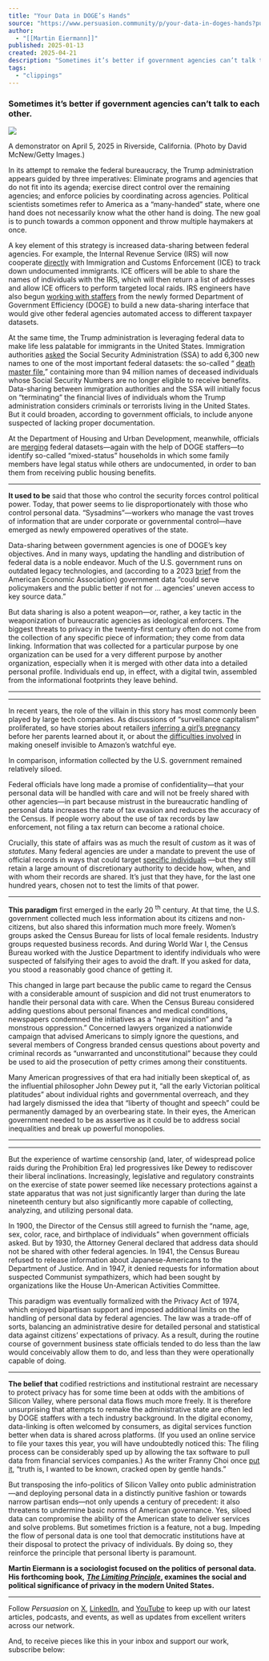 ```yaml
---
title: "Your Data in DOGE’s Hands"
source: "https://www.persuasion.community/p/your-data-in-doges-hands?publication_id=61579&post_id=161800702&isFreemail=true&r=7br8e&triedRedirect=true"
author:
  - "[[Martin Eiermann]]"
published: 2025-01-13
created: 2025-04-21
description: "Sometimes it’s better if government agencies can’t talk to each other."
tags:
  - "clippings"
---
```

### Sometimes it’s better if government agencies can’t talk to each other.

![](https://substackcdn.com/image/fetch/w_424)

A demonstrator on April 5, 2025 in Riverside, California. (Photo by David McNew/Getty Images.)

In its attempt to remake the federal bureaucracy, the Trump administration appears guided by three imperatives: Eliminate programs and agencies that do not fit into its agenda; exercise direct control over the remaining agencies; and enforce policies by coordinating across agencies. Political scientists sometimes refer to America as a “many-handed” state, where one hand does not necessarily know what the other hand is doing. The new goal is to punch towards a common opponent and throw multiple haymakers at once.

A key element of this strategy is increased data-sharing between federal agencies. For example, the Internal Revenue Service (IRS) will now cooperate [directly](https://www.nytimes.com/2025/04/08/us/politics/irs-ice-tax-data-deal.html) with Immigration and Customs Enforcement (ICE) to track down undocumented immigrants. ICE officers will be able to share the names of individuals with the IRS, which will then return a list of addresses and allow ICE officers to perform targeted local raids. IRS engineers have also begun [working with staffers](https://www.wired.com/story/palantir-doge-irs-mega-api-data/) from the newly formed Department of Government Efficiency (DOGE) to build a new data-sharing interface that would give other federal agencies automated access to different taxpayer datasets.

At the same time, the Trump administration is leveraging federal data to make life less palatable for immigrants in the United States. Immigration authorities [asked](https://www.nytimes.com/2025/04/10/us/politics/migrants-deport-social-security-doge.html) the Social Security Administration (SSA) to add 6,300 new names to one of the most important federal datasets: the so-called “ [death master file](https://fiscal.treasury.gov/files/dnp/20170804QRCDMF_FINALv2.pdf),” containing more than 94 million names of deceased individuals whose Social Security Numbers are no longer eligible to receive benefits. Data-sharing between immigration authorities and the SSA will initially focus on “terminating” the financial lives of individuals whom the Trump administration considers criminals or terrorists living in the United States. But it could broaden, according to government officials, to include anyone suspected of lacking proper documentation.

At the Department of Housing and Urban Development, meanwhile, officials are [merging](https://www.washingtonpost.com/business/2025/04/15/doge-ssa-immigration-trump-housing/) federal datasets—again with the help of DOGE staffers—to identify so-called “mixed-status” households in which some family members have legal status while others are undocumented, in order to ban them from receiving public housing benefits.

---

**It used to be** said that those who control the security forces control political power. Today, that power seems to lie disproportionately with those who control personal data. “Sysadmins”—workers who manage the vast troves of information that are under corporate or governmental control—have emerged as newly empowered operatives of the state.

Data-sharing between government agencies is one of DOGE’s key objectives. And in many ways, updating the handling and distribution of federal data is a noble endeavor. Much of the U.S. government runs on outdated legacy technologies, and (according to a 2023 [brief](https://www.aeaweb.org/content/file?id=18903) from the American Economic Association) government data “could serve policymakers and the public better if not for … agencies’ uneven access to key source data.”

But data sharing is also a potent weapon—or, rather, a key tactic in the weaponization of bureaucratic agencies as ideological enforcers. The biggest threats to privacy in the twenty-first century often do not come from the collection of any specific piece of information; they come from data linking. Information that was collected for a particular purpose by one organization can be used for a very different purpose by another organization, especially when it is merged with other data into a detailed personal profile. Individuals end up, in effect, with a digital twin, assembled from the informational footprints they leave behind.

---

---

In recent years, the role of the villain in this story has most commonly been played by large tech companies. As discussions of “surveillance capitalism” proliferated, so have stories about retailers [inferring a girl’s pregnancy](https://www.forbes.com/sites/kashmirhill/2012/02/16/how-target-figured-out-a-teen-girl-was-pregnant-before-her-father-did/) before her parents learned about it, or about the [difficulties involved](https://www.nbcnews.com/id/wbna55073512) in making oneself invisible to Amazon’s watchful eye.

In comparison, information collected by the U.S. government remained relatively siloed.

Federal officials have long made a promise of confidentiality—that your personal data will be handled with care and will not be freely shared with other agencies—in part because mistrust in the bureaucratic handling of personal data increases the rate of tax evasion and reduces the accuracy of the Census. If people worry about the use of tax records by law enforcement, not filing a tax return can become a rational choice.

Crucially, this state of affairs was as much the result of *custom* as it was of *statutes*. Many federal agencies are under a mandate to prevent the use of official records in ways that could target [specific individuals](https://www.census.gov/about/policies/privacy/statistical_safeguards.html) —but they still retain a large amount of discretionary authority to decide how, when, and with whom their records are shared. It’s just that they have, for the last one hundred years, chosen not to test the limits of that power.

---

**This paradigm** first emerged in the early 20 <sup>th</sup> century. At that time, the U.S. government collected much less information about its citizens and non-citizens, but also shared this information much more freely. Women’s groups asked the Census Bureau for lists of local female residents. Industry groups requested business records. And during World War I, the Census Bureau worked with the Justice Department to identify individuals who were suspected of falsifying their ages to avoid the draft. If you asked for data, you stood a reasonably good chance of getting it.

This changed in large part because the public came to regard the Census with a considerable amount of suspicion and did not trust enumerators to handle their personal data with care. When the Census Bureau considered adding questions about personal finances and medical conditions, newspapers condemned the initiatives as a “new inquisition” and “a monstrous oppression.” Concerned lawyers organized a nationwide campaign that advised Americans to simply ignore the questions, and several members of Congress branded census questions about poverty and criminal records as “unwarranted and unconstitutional” because they could be used to aid the prosecution of petty crimes among their constituents.

Many American progressives of that era had initially been skeptical of, as the influential philosopher John Dewey put it, “all the early Victorian political platitudes” about individual rights and governmental overreach, and they had largely dismissed the idea that “liberty of thought and speech” could be permanently damaged by an overbearing state. In their eyes, the American government needed to be as assertive as it could be to address social inequalities and break up powerful monopolies.

---

---

But the experience of wartime censorship (and, later, of widespread police raids during the Prohibition Era) led progressives like Dewey to rediscover their liberal inclinations. Increasingly, legislative and regulatory constraints on the exercise of state power seemed like necessary protections against a state apparatus that was not just significantly larger than during the late nineteenth century but also significantly more capable of collecting, analyzing, and utilizing personal data.

In 1900, the Director of the Census still agreed to furnish the “name, age, sex, color, race, and birthplace of individuals” when government officials asked. But by 1930, the Attorney General declared that address data should not be shared with other federal agencies. In 1941, the Census Bureau refused to release information about Japanese-Americans to the Department of Justice. And in 1947, it denied requests for information about suspected Communist sympathizers, which had been sought by organizations like the House Un-American Activities Committee.

This paradigm was eventually formalized with the Privacy Act of 1974, which enjoyed bipartisan support and imposed additional limits on the handling of personal data by federal agencies. The law was a trade-off of sorts, balancing an administrative desire for detailed personal and statistical data against citizens’ expectations of privacy. As a result, during the routine course of government business state officials tended to do less than the law would conceivably allow them to do, and less than they were operationally capable of doing.

---

**The belief that** codified restrictions and institutional restraint are necessary to protect privacy has for some time been at odds with the ambitions of Silicon Valley, where personal data flows much more freely. It is therefore unsurprising that attempts to remake the administrative state are often led by DOGE staffers with a tech industry background. In the digital economy, data-linking is often welcomed by consumers, as digital services function better when data is shared across platforms. (If you used an online service to file your taxes this year, you will have undoubtedly noticed this: The filing process can be considerably sped up by allowing the tax software to pull data from financial services companies.) As the writer Franny Choi once [put it](https://www.nytimes.com/interactive/2020/01/03/opinion/franny-choi-privacy-poem.html), “truth is, I wanted to be known, cracked open by gentle hands.”

But transposing the info-politics of Silicon Valley onto public administration—and deploying personal data in a distinctly punitive fashion or towards narrow partisan ends—not only upends a century of precedent: it also threatens to undermine basic norms of American governance. Yes, siloed data can compromise the ability of the American state to deliver services and solve problems. But sometimes friction is a feature, not a bug. Impeding the flow of personal data is one tool that democratic institutions have at their disposal to protect the privacy of individuals. By doing so, they reinforce the principle that personal liberty is paramount.

**Martin Eiermann is a sociologist focused on the politics of personal data. His forthcoming book,** ***[The Limiting Principle](https://www.amazon.com/Limiting-Principle-Privacy-Became-Public/dp/0231218885/ref=tmm_pap_swatch_0)*****, examines the social and political significance of privacy in the modern United States.**

---

Follow *Persuasion* on [X](http://twitter.com/JoinPersuasion), [LinkedIn](https://www.linkedin.com/company/persuasion-community/), and [YouTube](https://www.youtube.com/channel/UCsyw69DKDfr9Vj1PkRmnI7w) to keep up with our latest articles, podcasts, and events, as well as updates from excellent writers across our network.

And, to receive pieces like this in your inbox and support our work, subscribe below: